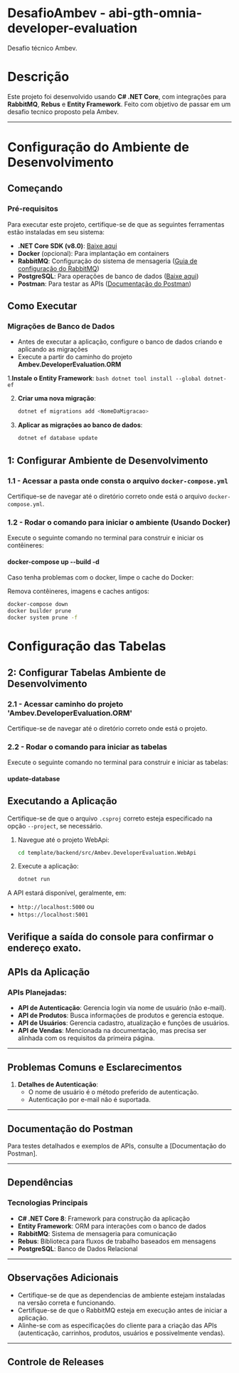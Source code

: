 # DesafioAmbev - abi-gth-omnia-developer-evaluation
Desafio técnico Ambev.

# Descrição

Este projeto foi desenvolvido usando **C# .NET Core**, com integrações para **RabbitMQ**, **Rebus** e **Entity Framework**. Feito com objetivo de passar em um desafio tecnico proposto pela Ambev. 

---

# Configuração do Ambiente de Desenvolvimento

## Começando

### Pré-requisitos
Para executar este projeto, certifique-se de que as seguintes ferramentas estão instaladas em seu sistema:
- **.NET Core SDK (v8.0)**: [Baixe aqui](https://dotnet.microsoft.com/pt-br/download/dotnet/thank-you/sdk-8.0.408-windows-x64-installer)
- **Docker** (opcional): Para implantação em containers
- **RabbitMQ**: Configuração do sistema de mensageria ([Guia de configuração do RabbitMQ](https://www.rabbitmq.com/documentation.html))
- **PostgreSQL**: Para operações de banco de dados ([Baixe aqui](https://www.enterprisedb.com/downloads/postgres-postgresql-downloads))
- **Postman**: Para testar as APIs ([Documentação do Postman]())

## Como Executar

### Migrações de Banco de Dados
- Antes de executar a aplicação, configure o banco de dados criando e aplicando as migrações
- Execute a partir do caminho do projeto **Ambev.DeveloperEvaluation.ORM**

1.**Instale o Entity Framework**:
    ```bash
    dotnet tool install --global dotnet-ef
    ```

2. **Criar uma nova migração**:
    ```bash
    dotnet ef migrations add <NomeDaMigracao>
    ```

2. **Aplicar as migrações ao banco de dados**:
    ```bash
    dotnet ef database update
    ```

## 1: Configurar Ambiente de Desenvolvimento

### 1.1 - Acessar a pasta onde consta o arquivo `docker-compose.yml`
Certifique-se de navegar até o diretório correto onde está o arquivo `docker-compose.yml`.

### 1.2 - Rodar o comando para iniciar o ambiente (Usando Docker)
Execute o seguinte comando no terminal para construir e iniciar os contêineres:

#### docker-compose up --build -d

Caso tenha problemas com o docker, limpe o cache do Docker:

Remova contêineres, imagens e caches antigos:

```bash
docker-compose down
docker builder prune
docker system prune -f
```

# Configuração das Tabelas
## 2: Configurar Tabelas Ambiente de Desenvolvimento

### 2.1 - Acessar caminho do projeto 'Ambev.DeveloperEvaluation.ORM'
Certifique-se de navegar até o diretório correto onde está o projeto.

### 2.2 - Rodar o comando para iniciar as tabelas
Execute o seguinte comando no terminal para construir e iniciar as tabelas:

#### update-database


## Executando a Aplicação

Certifique-se de que o arquivo `.csproj` correto esteja especificado na opção `--project`, se necessário.

1. Navegue até o projeto WebApi:
    ```bash
    cd template/backend/src/Ambev.DeveloperEvaluation.WebApi
    ```

2. Execute a aplicação:
    ```bash
    dotnet run
    ```

A API estará disponível, geralmente, em:
- `http://localhost:5000` ou 
- `https://localhost:5001`

Verifique a saída do console para confirmar o endereço exato.
---

## APIs da Aplicação

### APIs Planejadas:
- **API de Autenticação**: Gerencia login via nome de usuário (não e-mail).
- **API de Produtos**: Busca informações de produtos e gerencia estoque.
- **API de Usuários**: Gerencia cadastro, atualização e funções de usuários.
- **API de Vendas**: Mencionada na documentação, mas precisa ser alinhada com os requisitos da primeira página.

---

## Problemas Comuns e Esclarecimentos

1. **Detalhes de Autenticação**:
   - O nome de usuário é o método preferido de autenticação.
   - Autenticação por e-mail não é suportada.

---

## Documentação do Postman

Para testes detalhados e exemplos de APIs, consulte a [Documentação do Postman].

---

## Dependências

### Tecnologias Principais
- **C# .NET Core 8**: Framework para construção da aplicação
- **Entity Framework**: ORM para interações com o banco de dados
- **RabbitMQ**: Sistema de mensageria para comunicação
- **Rebus**: Biblioteca para fluxos de trabalho baseados em mensagens
- **PostgreSQL**: Banco de Dados Relacional

---

## Observações Adicionais

- Certifique-se de que as dependencias de ambiente estejam instaladas na versão correta e funcionando.
- Certifique-se de que o RabbitMQ esteja em execução antes de iniciar a aplicação.
- Alinhe-se com as especificações do cliente para a criação das APIs (autenticação, carrinhos, produtos, usuários e possivelmente vendas).

---

## Controle de Releases
